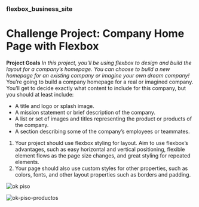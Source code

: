 ### flexbox_business_site
# Challenge Project: Company Home Page with Flexbox

__Project Goals__
_In this project, you’ll be using flexbox to design and build the layout for a company’s homepage. You can choose to build a new homepage for an existing company or imagine your own dream company!​_
You’re going to build a company homepage for a real or imagined company. You’ll get to decide exactly what content to include for this company, but you should at least include:

* A title and logo or splash image.
* A mission statement or brief description of the company.
* A list or set of images and titles representing the product or products of the company.
* A section describing some of the company’s employees or teammates.

1. Your project should use flexbox styling for layout. Aim to use flexbox’s advantages, such as easy horizontal and vertical positioning, flexible element flows as the page size changes, and great styling for repeated elements.
2. Your page should also use custom styles for other properties, such as colors, fonts, and other layout properties such as borders and padding.

![ok piso](https://github.com/mtapirina/flexbox_business_site/assets/116927372/2aa68a18-b065-4f9e-8ca7-c3b52477928f)

![ok-piso-productos](https://github.com/mtapirina/flexbox_business_site/assets/116927372/3024d43f-f40f-46ba-bf29-a74811423475)


